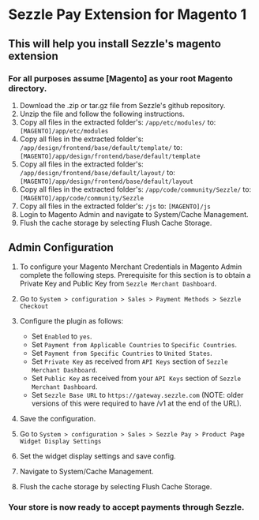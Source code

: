# Sezzle Pay Extension for Magento 1

## This will help you install Sezzle's magento extension

### For all purposes assume [Magento] as your root Magento directory.

1. Download the .zip or tar.gz file from Sezzle's github repository.
2. Unzip the file and follow the following instructions.
3. Copy all files in the extracted folder's: `/app/etc/modules/` to: `[MAGENTO]/app/etc/modules`
4. Copy all files in the extracted folder's: `/app/design/frontend/base/default/template/` to: `[MAGENTO]/app/design/frontend/base/default/template`
5. Copy all files in the extracted folder's: `/app/design/frontend/base/default/layout/` to: `[MAGENTO]/app/design/frontend/base/default/layout`
6. Copy all files in the extracted folder's: `/app/code/community/Sezzle/` to: `[MAGENTO]/app/code/community/Sezzle`
7. Copy all files in the extracted folder's: `/js` to: `[MAGENTO]/js`
8. Login to Magento Admin and navigate to System/Cache Management.
9. Flush the cache storage by selecting Flush Cache Storage.

## Admin Configuration

1. To configure your Magento Merchant Credentials in Magento Admin complete the following steps. Prerequisite for this section is to obtain a Private Key and Public Key from `Sezzle Merchant Dashboard`.

2. Go to `System > configuration > Sales > Payment Methods > Sezzle Checkout`

3. Configure the plugin as follows:
    * Set `Enabled` to `yes`.
    * Set `Payment from Applicable Countries` to `Specific Countries`.
    * Set `Payment from Specific Countries` to `United States`.
    * Set `Private Key` as received from `API Keys` section of `Sezzle Merchant Dashboard`.
    * Set `Public Key` as received from your `API Keys` section of `Sezzle Merchant Dashboard`.
    * Set `Sezzle Base URL` to `https://gateway.sezzle.com` (NOTE: older versions of this were required to have /v1 at the end of the URL).

4. Save the configuration.
5. Go to `System > configuration > Sales > Sezzle Pay > Product Page Widget Display Settings`
6. Set the widget display settings and save config.
7. Navigate to System/Cache Management.
8. Flush the cache storage by selecting Flush Cache Storage.

### Your store is now ready to accept payments through Sezzle.
